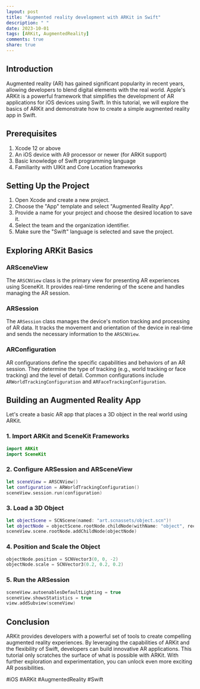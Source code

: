 ```yaml
---
layout: post
title: "Augmented reality development with ARKit in Swift"
description: " "
date: 2023-10-01
tags: [ARKit, AugmentedReality]
comments: true
share: true
---
```


## Introduction
Augmented reality (AR) has gained significant popularity in recent years, allowing developers to blend digital elements with the real world. Apple's ARKit is a powerful framework that simplifies the development of AR applications for iOS devices using Swift. In this tutorial, we will explore the basics of ARKit and demonstrate how to create a simple augmented reality app in Swift.

## Prerequisites
1. Xcode 12 or above
2. An iOS device with A9 processor or newer (for ARKit support)
3. Basic knowledge of Swift programming language
4. Familiarity with UIKit and Core Location frameworks

## Setting Up the Project
1. Open Xcode and create a new project.
2. Choose the "App" template and select "Augmented Reality App".
3. Provide a name for your project and choose the desired location to save it.
4. Select the team and the organization identifier.
5. Make sure the "Swift" language is selected and save the project.

## Exploring ARKit Basics
### ARSceneView
The `ARSCNView` class is the primary view for presenting AR experiences using SceneKit. It provides real-time rendering of the scene and handles managing the AR session.

### ARSession
The `ARSession` class manages the device's motion tracking and processing of AR data. It tracks the movement and orientation of the device in real-time and sends the necessary information to the `ARSCNView`.

### ARConfiguration
AR configurations define the specific capabilities and behaviors of an AR session. They determine the type of tracking (e.g., world tracking or face tracking) and the level of detail. Common configurations include `ARWorldTrackingConfiguration` and `ARFaceTrackingConfiguration`.

## Building an Augmented Reality App
Let's create a basic AR app that places a 3D object in the real world using ARKit.

### 1. Import ARKit and SceneKit Frameworks
```swift
import ARKit
import SceneKit
```

### 2. Configure ARSession and ARSceneView
```swift
let sceneView = ARSCNView()
let configuration = ARWorldTrackingConfiguration()
sceneView.session.run(configuration)
```

### 3. Load a 3D Object
```swift
let objectScene = SCNScene(named: "art.scnassets/object.scn")!
let objectNode = objectScene.rootNode.childNode(withName: "object", recursively: true)!
sceneView.scene.rootNode.addChildNode(objectNode)
```

### 4. Position and Scale the Object
```swift
objectNode.position = SCNVector3(0, 0, -2)
objectNode.scale = SCNVector3(0.2, 0.2, 0.2)
```

### 5. Run the ARSession
```swift
sceneView.autoenablesDefaultLighting = true
sceneView.showsStatistics = true
view.addSubview(sceneView)
```

## Conclusion
ARKit provides developers with a powerful set of tools to create compelling augmented reality experiences. By leveraging the capabilities of ARKit and the flexibility of Swift, developers can build innovative AR applications. This tutorial only scratches the surface of what is possible with ARKit. With further exploration and experimentation, you can unlock even more exciting AR possibilities.

#iOS #ARKit #AugmentedReality #Swift